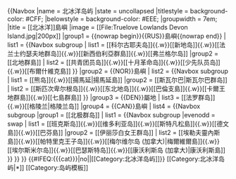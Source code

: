 {{Navbox
 |name = 北冰洋岛屿
 |state = uncollapsed
 |titlestyle = background-color: #CFF;
 |belowstyle = background-color: #EEE;
 |groupwidth = 7em;
 |title = [[北冰洋]]島嶼
 |image = [[File:Truelove Lowlands Devon Island.jpg|200px]]
 |group1 = {{nowrap begin}}{{RUS}}島嶼{{nowrap end}}
 | list1 = {{Navbox subgroup
 | list1 = [[科尔古耶夫岛]]{{.w}}[[新地岛]]{{.w}}[[法兰士约瑟夫地群岛]]{{.w}}[[新西伯利亞群島]]{{.w}}[[弗兰格尔岛]]
 |group2 = [[北地群島]]
 | list2 = [[共青团员岛]]{{.w}}[[十月革命岛]]{{.w}}[[少先队员岛]]{{.w}}[[布爾什維克島]]
 }}
 |group2 = {{NOR}}島嶼
 | list2 = {{Navbox subgroup
 | list1 = [[熊岛]]{{.w}}[[揚馬延|揚馬延島]]
 |group2 = [[斯瓦尔巴|斯瓦尔巴群岛]]
 | list2 = [[斯匹次卑尔根岛]]{{.w}}[[东北地岛]]{{.w}}[[巴倫支島]]{{.w}}[[卡爾王地群島]]{{.w}}[[七島群島]]
 }} 
 |group3 = {{DEN}}屬地
 | list3 = [[法罗群岛]]{{.w}}[[格陵兰|格陵兰岛]]
 |group4 = {{CAN}}島嶼
 | list4 = {{Navbox subgroup
 |group1 = [[北极群岛]]
 | list1 = {{Navbox subgroup
 |evenodd = swap
 | list1 = [[班克斯岛]]{{.w}}[[维多利亚岛]]{{.w}}[[斯特凡松島]]{{.w}}[[德文島]]{{.w}}[[巴芬島]]
 |group2 = [[伊丽莎白女王群岛]]
 | list2 = [[埃勒夫靈內斯島]]{{.w}}[[帕特里克王子岛]]{{.w}}[[梅尔维尔岛 (加拿大)|梅爾維爾島]]{{.w}}[[埃尔斯米尔岛]]{{.w}}[[巴瑟斯特岛]]{{.w}}[[康沃利斯岛 (加拿大)|康沃利斯島]]
 }}
 }}
}}<includeonly>
{{#IFEQ:{{{cat}}}|no||[[Category:北冰洋岛屿]]}}
</includeonly><noinclude>
[[Category:北冰洋岛屿|*]]
[[Category:岛屿模板]]
</noinclude>